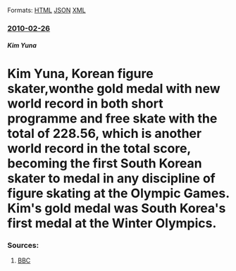 
Formats: [HTML](/news/2010/02/26/kim-yuna-korean-figure-skater-won-the-gold-medal-with-new-world-record-in-both-short-programme-and-free-skate-with-the-total-of-228-56-whi.html)  [JSON](/news/2010/02/26/kim-yuna-korean-figure-skater-won-the-gold-medal-with-new-world-record-in-both-short-programme-and-free-skate-with-the-total-of-228-56-whi.json)  [XML](/news/2010/02/26/kim-yuna-korean-figure-skater-won-the-gold-medal-with-new-world-record-in-both-short-programme-and-free-skate-with-the-total-of-228-56-whi.xml)  

### [2010-02-26](/news/2010/02/26/index.md)

##### Kim Yuna
# Kim Yuna, Korean figure skater,wonthe gold medal with new world record in both short programme and free skate with the total of 228.56, which is another world record in the total score, becoming the first South Korean skater to medal in any discipline of figure skating at the Olympic Games. Kim's gold medal was South Korea's first medal at the Winter Olympics.




### Sources:

1. [BBC](http://news.bbc.co.uk/sport2/hi/olympic_games/vancouver_2010/figure_skating/8538032.stm)
